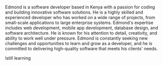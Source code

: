 Edmond is a software developer based in Kenya with a passion for coding and building innovative software solutions. He is a highly skilled and experienced developer who has worked on a wide range of projects, from small-scale applications to large enterprise systems. Edmond's expertise includes web development, mobile app development, database design, and software architecture. He is known for his attention to detail, creativity, and ability to work well under pressure. Edmond is constantly seeking new challenges and opportunities to learn and grow as a developer, and he is committed to delivering high-quality software that meets his clients' needs.




lstill learning
